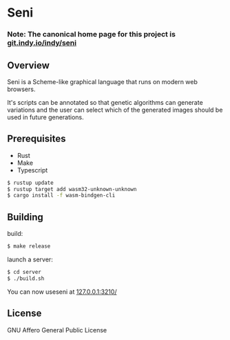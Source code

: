 Seni
====

### Note: The canonical home page for this project is [git.indy.io/indy/seni](https://git.indy.io/indy/seni)

## Overview

Seni is a Scheme-like graphical language that runs on modern web browsers.

It's scripts can be annotated so that genetic algorithms can generate variations and the user can select which of the generated images should be used in future generations.

## Prerequisites
- Rust
- Make
- Typescript

```sh
$ rustup update
$ rustup target add wasm32-unknown-unknown
$ cargo install -f wasm-bindgen-cli
```

## Building
build:
```sh
$ make release
```

launch a server:
```sh
$ cd server
$ ./build.sh
```

You can now useseni at [127.0.0.1:3210/](http://127.0.0.1:3210/)

## License
GNU Affero General Public License
